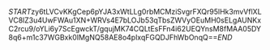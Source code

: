$START$zy6tLVCvKKgCep6pYJA3xWtLLg0rbMCMziSvgrFXQr95lHk3mvVflXLVC8lZ3u4UwFWAu1XN+WRVs4E7bLOJb53qTbsZWVyOEuMH0sELgAUNKxC2rcu9/oYLi6y7ScEgwckT/gqujMK74CQLtEsFFn4i62UEQYnsM8fMAA05DY8q6+m1c37WGBxk0IMgNQ58AE8o4plxqFGQDJFhWbOnqQ==$END$